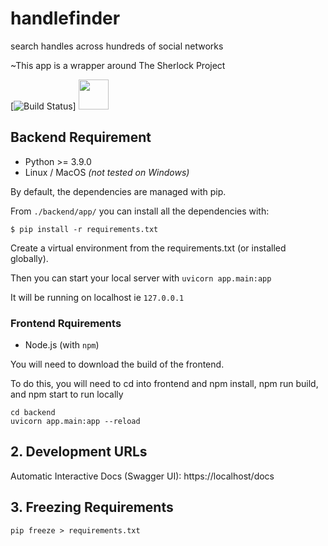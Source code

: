 # handlefinder
search handles across hundreds of social networks

~This app is a wrapper around The Sherlock Project

[![Build Status](https://avoidcheaters.fra1.digitaloceanspaces.com/Screenshot%202022-11-23%20at%208.32.37%20AM.png)]
<img src="https://avoidcheaters.fra1.digitaloceanspaces.com/Screenshot%202022-11-23%20at%208.32.37%20AM.png" width="48">


## Backend Requirement
- Python >= 3.9.0
- Linux / MacOS _(not tested on Windows)_

By default, the dependencies are managed with pip.

From `./backend/app/` you can install all the dependencies with:

```console
$ pip install -r requirements.txt
```

Create a virtual environment from the requirements.txt (or installed globally).

Then you can start your local server with `uvicorn app.main:app`

It will be running on localhost ie `127.0.0.1`

### Frontend Rquirements

- Node.js (with `npm`)

You will need to download the build of the frontend. 

To do this, you will need to cd into frontend and npm install, npm run build, and npm start to run locally
```
cd backend
uvicorn app.main:app --reload
```
## 2. Development URLs

Automatic Interactive Docs (Swagger UI): https://localhost/docs

## 3. Freezing Requirements

`pip freeze > requirements.txt`

